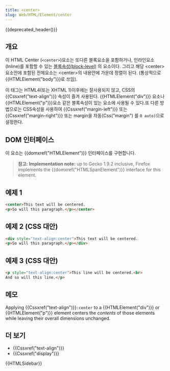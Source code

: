 ```yaml
---
title: <center>
slug: Web/HTML/Element/center
---
```


{{deprecated_header()}}

## 개요

이 HTML Center (`<center>`)요소는 또다른 블록요소을 포함하거나, 인라인요소(Inline)를 포함할 수 있는 [블록속성(block-level)](/ko/docs/HTML/Block-level_elements) 의 요소이다. 그리고 해당 \<center> 요소안에 포함된 전체요소는 \<center>의 내용안에 가운데 정렬이 된다. (통상적으로 {{HTMLElement("body")}}로 쓰임).

이 태그는 HTML4(또는 XHTML 1)이후에는 잘사용되지 않고, CSS의 {{Cssxref("text-align")}} 속성이 즐겨 사용된다. {{HTMLElement("div")}} 요소나 {{HTMLElement("p")}}요소 같은 블록속성이 있는 요소에 사용될 수 있다.또 다른 방법으로는 CSS속성을 사용하여 {{Cssxref("margin-left")}} 또는 {{Cssxref("margin-right")}} 또는 margin을 자동(Css("margin") 를 `0 auto)`으로 설정한다.

## DOM 인터페이스

이 요소는 {{domxref("HTMLElement")}} 인터페이스를 구현합니다.

> **참고:** **Implementation note:** up to Gecko 1.9.2 inclusive, Firefox implements the {{domxref("HTMLSpanElement")}} interface for this element.

## 예제 1

```html
<center>This text will be centered.
<p>So will this paragraph.</p></center>
```

## 예제 2 (CSS 대안)

```html
<div style="text-align:center">This text will be centered.
<p>So will this paragraph.</p></div>
```

## 예제 3 (CSS 대안)

```html
<p style="text-align:center">This line will be centered.<br>
And so will this line.</p>
```

## 메모

Applying {{Cssxref("text-align")}}`:center` to a {{HTMLElement("div")}} or {{HTMLElement("p")}} element centers the _contents_ of those elements while leaving their overall dimensions unchanged.

## 더 보기

- {{Cssxref("text-align")}}
- {{Cssxref("display")}}

{{HTMLSidebar}}
